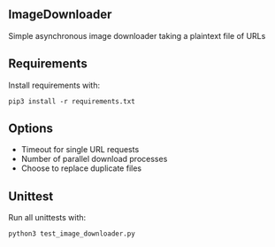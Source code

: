 ## ImageDownloader
Simple asynchronous image downloader taking a plaintext file of URLs

## Requirements
Install requirements with:

    pip3 install -r requirements.txt

## Options
* Timeout for single URL requests
* Number of parallel download processes
* Choose to replace duplicate files

## Unittest
Run all unittests with: 

    python3 test_image_downloader.py
